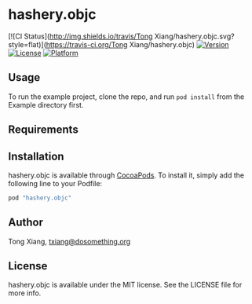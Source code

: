 # hashery.objc

[![CI Status](http://img.shields.io/travis/Tong Xiang/hashery.objc.svg?style=flat)](https://travis-ci.org/Tong Xiang/hashery.objc)
[![Version](https://img.shields.io/cocoapods/v/hashery.objc.svg?style=flat)](http://cocoapods.org/pods/hashery.objc)
[![License](https://img.shields.io/cocoapods/l/hashery.objc.svg?style=flat)](http://cocoapods.org/pods/hashery.objc)
[![Platform](https://img.shields.io/cocoapods/p/hashery.objc.svg?style=flat)](http://cocoapods.org/pods/hashery.objc)

## Usage

To run the example project, clone the repo, and run `pod install` from the Example directory first.

## Requirements

## Installation

hashery.objc is available through [CocoaPods](http://cocoapods.org). To install
it, simply add the following line to your Podfile:

```ruby
pod "hashery.objc"
```

## Author

Tong Xiang, txiang@dosomething.org

## License

hashery.objc is available under the MIT license. See the LICENSE file for more info.
